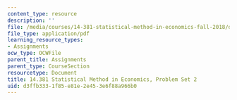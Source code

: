 ```yaml
---
content_type: resource
description: ''
file: /media/courses/14-381-statistical-method-in-economics-fall-2018/d3ffb3331f85e81e2e453e6f88a966b0_MIT14_381F18_PS2.pdf
file_type: application/pdf
learning_resource_types:
- Assignments
ocw_type: OCWFile
parent_title: Assignments
parent_type: CourseSection
resourcetype: Document
title: 14.381 Statistical Method in Economics, Problem Set 2
uid: d3ffb333-1f85-e81e-2e45-3e6f88a966b0
---
```

